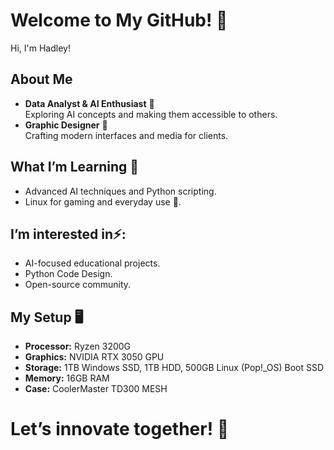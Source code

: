 # Welcome to My GitHub! 👋  

Hi, I'm Hadley!  

## About Me  
- **Data Analyst & AI Enthusiast** 🤖  
  Exploring AI concepts and making them accessible to others.  
- **Graphic Designer** 🎨  
  Crafting modern interfaces and media for clients.  

## What I’m Learning 🌱  
- Advanced AI techniques and Python scripting.  
- Linux for gaming and everyday use 🐧.  

## I’m interested in⚡:  
- AI-focused educational projects.  
- Python Code Design.  
- Open-source community.  

## My Setup 🖥️  
- **Processor:** Ryzen 3200G  
- **Graphics:** NVIDIA RTX 3050 GPU  
- **Storage:** 1TB Windows SSD, 1TB HDD, 500GB Linux (Pop!_OS) Boot SSD  
- **Memory:** 16GB RAM  
- **Case:** CoolerMaster TD300 MESH  

# Let’s innovate together! 🚀  


<!--
**HadleyCYNAT/HadleyCYNAT** is a ✨ _special_ ✨ repository because its `README.md` (this file) appears on your GitHub profile.

Here are some ideas to get you started:

- 🔭 I’m currently working on ...
- 🌱 I’m currently learning ...
- 👯 I’m looking to collaborate on ...
- 🤔 I’m looking for help with ...
- 💬 Ask me about ...
- 📫 How to reach me: ...
- 😄 Pronouns: ...
- ⚡ Fun fact: ...
-->
